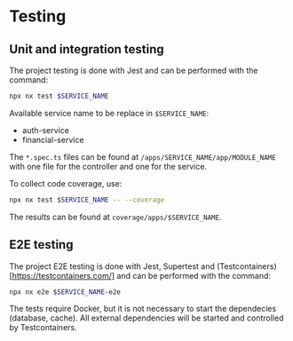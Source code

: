 # Testing

## Unit and integration testing

The project testing is done with Jest and can be performed with the command:

```sh
npx nx test $SERVICE_NAME
```

Available service name to be replace in `$SERVICE_NAME`:

- auth-service
- financial-service

The `*.spec.ts` files can be found at `/apps/SERVICE_NAME/app/MODULE_NAME` with one file for the controller and one for the service.

To collect code coverage, use:

```sh
npx nx test $SERVICE_NAME -- --coverage
```

The results can be found at `coverage/apps/$SERVICE_NAME`.

## E2E testing

The project E2E testing is done with Jest, Supertest and (Testcontainers)[https://testcontainers.com/] and can be performed with the command:

```sh
npx nx e2e $SERVICE_NAME-e2e
```

The tests require Docker, but it is not necessary to start the dependecies (database, cache). All external dependencies will be started and controlled by Testcontainers.

